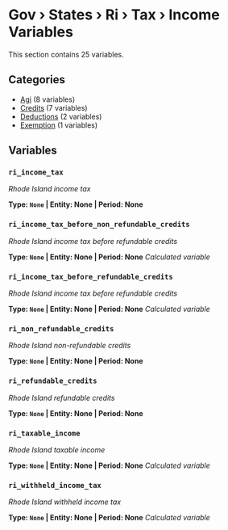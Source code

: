# Gov › States › Ri › Tax › Income Variables

This section contains 25 variables.

## Categories

- [Agi](agi/index.md) (8 variables)
- [Credits](credits/index.md) (7 variables)
- [Deductions](deductions/index.md) (2 variables)
- [Exemption](exemption/index.md) (1 variables)

## Variables

### `ri_income_tax`
*Rhode Island income tax*

**Type: `None` | Entity: None | Period: None**

### `ri_income_tax_before_non_refundable_credits`
*Rhode Island income tax before refundable credits*

**Type: `None` | Entity: None | Period: None**
*Calculated variable*

### `ri_income_tax_before_refundable_credits`
*Rhode Island income tax before refundable credits*

**Type: `None` | Entity: None | Period: None**
*Calculated variable*

### `ri_non_refundable_credits`
*Rhode Island non-refundable credits*

**Type: `None` | Entity: None | Period: None**

### `ri_refundable_credits`
*Rhode Island refundable credits*

**Type: `None` | Entity: None | Period: None**

### `ri_taxable_income`
*Rhode Island taxable income*

**Type: `None` | Entity: None | Period: None**
*Calculated variable*

### `ri_withheld_income_tax`
*Rhode Island withheld income tax*

**Type: `None` | Entity: None | Period: None**
*Calculated variable*
